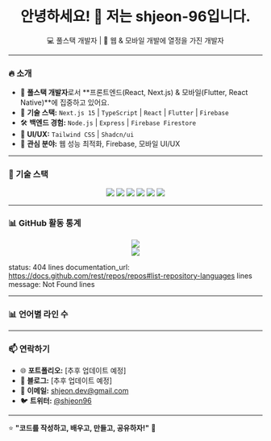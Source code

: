 <h1 align="center">안녕하세요! 👋 저는 shjeon-96입니다.</h1>

<p align="center">
  💻 풀스택 개발자 | 🚀 웹 & 모바일 개발에 열정을 가진 개발자
</p>

---

### 🔥 소개
- 🌟 **풀스택 개발자**로서 **프론트엔드(React, Next.js) & 모바일(Flutter, React Native)**에 집중하고 있어요.
- 🔧 **기술 스택:** `Next.js 15` | `TypeScript` | `React` | `Flutter` | `Firebase`
- 🛠️ **백엔드 경험:** `Node.js` | `Express` | `Firebase Firestore`
- 🎨 **UI/UX:** `Tailwind CSS` | `Shadcn/ui`
- 🎯 **관심 분야:** 웹 성능 최적화, Firebase, 모바일 UI/UX

---

### 🚀 기술 스택
<p align="center">
  <img src="https://img.shields.io/badge/Next.js-000000?style=for-the-badge&logo=next.js&logoColor=white" />
  <img src="https://img.shields.io/badge/TypeScript-3178C6?style=for-the-badge&logo=typescript&logoColor=white" />
  <img src="https://img.shields.io/badge/React-61DAFB?style=for-the-badge&logo=react&logoColor=white" />
  <img src="https://img.shields.io/badge/Tailwind_CSS-38B2AC?style=for-the-badge&logo=tailwind-css&logoColor=white" />
  <img src="https://img.shields.io/badge/Flutter-02569B?style=for-the-badge&logo=flutter&logoColor=white" />
  <img src="https://img.shields.io/badge/Firebase-FFCA28?style=for-the-badge&logo=firebase&logoColor=white" />
</p>

---

### 📊 GitHub 활동 통계
<p align="center">
  <img src="https://github-readme-stats.vercel.app/api?username=shjeon-96&show_icons=true&theme=dark" />
  <br/>
  <img src="https://github-readme-stats.vercel.app/api/top-langs/?username=shjeon-96&layout=compact&theme=dark&show_private=true" />
</p>

<!-- LANGUAGES -->
status: 404 lines
documentation_url: https://docs.github.com/rest/repos/repos#list-repository-languages lines
message: Not Found lines

---

### 📊 언어별 라인 수

<!-- LANGUAGES -->

---

### 📫 연락하기
- 🌐 **포트폴리오:** [추후 업데이트 예정]
- 📝 **블로그:** [추후 업데이트 예정]
- 📧 **이메일:** shjeon.dev@gmail.com
- 🐦 **트위터:** [@shjeon96](https://twitter.com/shjeon96)

---

⭐ **"코드를 작성하고, 배우고, 만들고, 공유하자!"** 🚀


